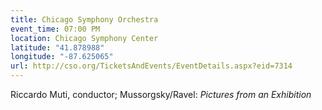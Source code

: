 ```yaml
---
title: Chicago Symphony Orchestra
event_time: 07:00 PM
location: Chicago Symphony Center
latitude: "41.878988"
longitude: "-87.625065"
url: http://cso.org/TicketsAndEvents/EventDetails.aspx?eid=7314
---
```

Riccardo Muti, conductor; 
Mussorgsky/Ravel: _Pictures from an Exhibition_